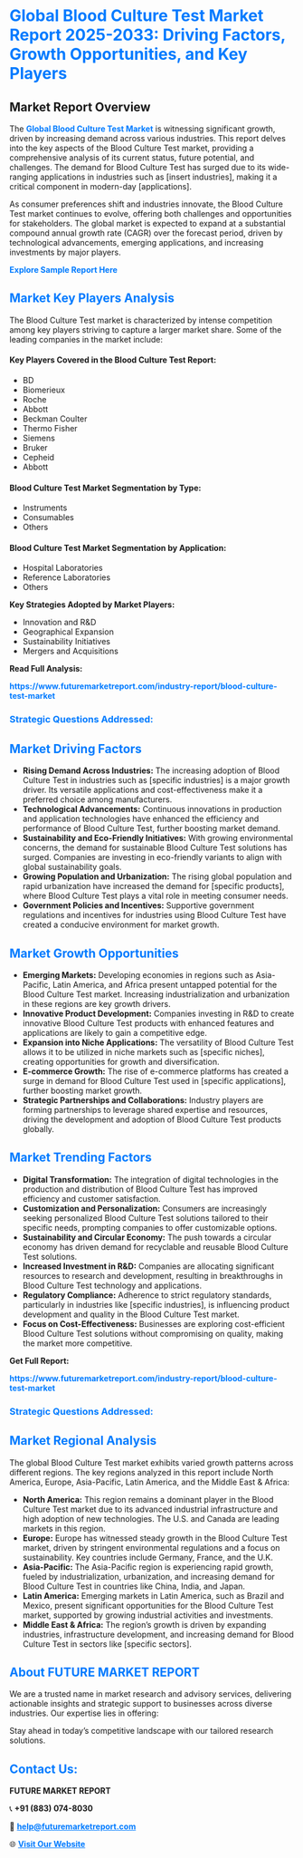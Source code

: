 <h1 style="color: #007BFF;">Global Blood Culture Test Market Report 2025-2033: Driving Factors, Growth Opportunities, and Key Players</h1>

<section id="overview">
<h2>Market Report Overview</h2>
<p>The <a href="https://www.futuremarketreport.com/industry-report/blood-culture-test-market" style="color: #007BFF; text-decoration: none;"><strong>Global Blood Culture Test Market</strong></a> is witnessing significant growth, driven by increasing demand across various industries. This report delves into the key aspects of the Blood Culture Test market, providing a comprehensive analysis of its current status, future potential, and challenges. The demand for Blood Culture Test has surged due to its wide-ranging applications in industries such as [insert industries], making it a critical component in modern-day [applications].</p>
<p>As consumer preferences shift and industries innovate, the Blood Culture Test market continues to evolve, offering both challenges and opportunities for stakeholders. The global market is expected to expand at a substantial compound annual growth rate (CAGR) over the forecast period, driven by technological advancements, emerging applications, and increasing investments by major players.</p>
</section>

<section id="overview">
<p><a href="https://www.futuremarketreport.com/request-sample/reportId=60702" style="color: #007BFF; text-decoration: none;"><strong>Explore Sample Report Here</strong></a></p>
</section>

<section id="key-players">
<h2 style="color: #007BFF;">Market Key Players Analysis</h2>
<p>The Blood Culture Test market is characterized by intense competition among key players striving to capture a larger market share. Some of the leading companies in the market include:</p>
<h4>Key Players Covered in the Blood Culture Test Report:</h4>
<ul><li>BD</li><li>Biomerieux</li><li>Roche</li><li>Abbott</li><li>Beckman Coulter</li><li>Thermo Fisher</li><li>Siemens</li><li>Bruker</li><li>Cepheid</li><li>Abbott</li></ul>
<h4>Blood Culture Test Market Segmentation by Type:</h4>
<ul><li>Instruments</li><li>Consumables</li><li>Others</li></ul>

<h4>Blood Culture Test Market Segmentation by Application:</h4>
<ul><li>Hospital Laboratories</li><li>Reference Laboratories</li><li>Others</li></ul>
<p><strong>Key Strategies Adopted by Market Players:</strong></p>
<ul>
<li>Innovation and R&D</li>
<li>Geographical Expansion</li>
<li>Sustainability Initiatives</li>
<li>Mergers and Acquisitions</li>
</ul>
</section>

<section>
<p><strong>Read Full Analysis: </strong></p><a href="https://www.futuremarketreport.com/industry-report/blood-culture-test-market" style="color: #007BFF; text-decoration: none;"><strong>https://www.futuremarketreport.com/industry-report/blood-culture-test-market</strong></a>
<h3 style="color: #007BFF;">Strategic Questions Addressed:</h3>
</section>

<section id="driving-factors">
<h2 style="color: #007BFF;">Market Driving Factors</h2>
<ul>
<li><strong>Rising Demand Across Industries:</strong> The increasing adoption of Blood Culture Test in industries such as [specific industries] is a major growth driver. Its versatile applications and cost-effectiveness make it a preferred choice among manufacturers.</li>
<li><strong>Technological Advancements:</strong> Continuous innovations in production and application technologies have enhanced the efficiency and performance of Blood Culture Test, further boosting market demand.</li>
<li><strong>Sustainability and Eco-Friendly Initiatives:</strong> With growing environmental concerns, the demand for sustainable Blood Culture Test solutions has surged. Companies are investing in eco-friendly variants to align with global sustainability goals.</li>
<li><strong>Growing Population and Urbanization:</strong> The rising global population and rapid urbanization have increased the demand for [specific products], where Blood Culture Test plays a vital role in meeting consumer needs.</li>
<li><strong>Government Policies and Incentives:</strong> Supportive government regulations and incentives for industries using Blood Culture Test have created a conducive environment for market growth.</li>
</ul>
</section>

<section id="growth-opportunities">
<h2 style="color: #007BFF;">Market Growth Opportunities</h2>
<ul>
<li><strong>Emerging Markets:</strong> Developing economies in regions such as Asia-Pacific, Latin America, and Africa present untapped potential for the Blood Culture Test market. Increasing industrialization and urbanization in these regions are key growth drivers.</li>
<li><strong>Innovative Product Development:</strong> Companies investing in R&D to create innovative Blood Culture Test products with enhanced features and applications are likely to gain a competitive edge.</li>
<li><strong>Expansion into Niche Applications:</strong> The versatility of Blood Culture Test allows it to be utilized in niche markets such as [specific niches], creating opportunities for growth and diversification.</li>
<li><strong>E-commerce Growth:</strong> The rise of e-commerce platforms has created a surge in demand for Blood Culture Test used in [specific applications], further boosting market growth.</li>
<li><strong>Strategic Partnerships and Collaborations:</strong> Industry players are forming partnerships to leverage shared expertise and resources, driving the development and adoption of Blood Culture Test products globally.</li>
</ul>
</section>

<section id="trending-factors">
<h2 style="color: #007BFF;">Market Trending Factors</h2>
<ul>
<li><strong>Digital Transformation:</strong> The integration of digital technologies in the production and distribution of Blood Culture Test has improved efficiency and customer satisfaction.</li>
<li><strong>Customization and Personalization:</strong> Consumers are increasingly seeking personalized Blood Culture Test solutions tailored to their specific needs, prompting companies to offer customizable options.</li>
<li><strong>Sustainability and Circular Economy:</strong> The push towards a circular economy has driven demand for recyclable and reusable Blood Culture Test solutions.</li>
<li><strong>Increased Investment in R&D:</strong> Companies are allocating significant resources to research and development, resulting in breakthroughs in Blood Culture Test technology and applications.</li>
<li><strong>Regulatory Compliance:</strong> Adherence to strict regulatory standards, particularly in industries like [specific industries], is influencing product development and quality in the Blood Culture Test market.</li>
<li><strong>Focus on Cost-Effectiveness:</strong> Businesses are exploring cost-efficient Blood Culture Test solutions without compromising on quality, making the market more competitive.</li>
</ul>
</section>

<section>
<p><strong>Get Full Report: </strong></p><a href="https://www.futuremarketreport.com/industry-report/blood-culture-test-market" style="color: #007BFF; text-decoration: none;"><strong>https://www.futuremarketreport.com/industry-report/blood-culture-test-market</strong></a>
<h3 style="color: #007BFF;">Strategic Questions Addressed:</h3>
</section>


<section id="regional-analysis">
<h2 style="color: #007BFF;">Market Regional Analysis</h2>
<p>The global Blood Culture Test market exhibits varied growth patterns across different regions. The key regions analyzed in this report include North America, Europe, Asia-Pacific, Latin America, and the Middle East & Africa:</p>
<ul>
<li><strong>North America:</strong> This region remains a dominant player in the Blood Culture Test market due to its advanced industrial infrastructure and high adoption of new technologies. The U.S. and Canada are leading markets in this region.</li>
<li><strong>Europe:</strong> Europe has witnessed steady growth in the Blood Culture Test market, driven by stringent environmental regulations and a focus on sustainability. Key countries include Germany, France, and the U.K.</li>
<li><strong>Asia-Pacific:</strong> The Asia-Pacific region is experiencing rapid growth, fueled by industrialization, urbanization, and increasing demand for Blood Culture Test in countries like China, India, and Japan.</li>
<li><strong>Latin America:</strong> Emerging markets in Latin America, such as Brazil and Mexico, present significant opportunities for the Blood Culture Test market, supported by growing industrial activities and investments.</li>
<li><strong>Middle East & Africa:</strong> The region’s growth is driven by expanding industries, infrastructure development, and increasing demand for Blood Culture Test in sectors like [specific sectors].</li>
</ul>
</section>

<footer>
<h2 style="color: #007BFF;">About FUTURE MARKET REPORT</h2>
<p>We are a trusted name in market research and advisory services, delivering actionable insights and strategic support to businesses across diverse industries. Our expertise lies in offering:</p>

<p>Stay ahead in today’s competitive landscape with our tailored research solutions.</p>

<h2 style="color: #007BFF;">Contact Us:</h2>
<p><strong>FUTURE MARKET REPORT</strong></p>
<p>📞 <strong>+91 (883) 074-8030</strong></p>
<p>📧 <strong><a href="mailto:help@futuremarketreport.com" style="color: #007BFF;">help@futuremarketreport.com</a></strong></p>
<p>🌐 <strong><a href="https://www.futuremarketreport.com/" style="color: #007BFF;">Visit Our Website</a></strong></p>
</footer>